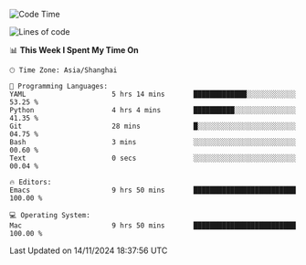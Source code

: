 <!--START_SECTION:waka-->
![Code Time](http://img.shields.io/badge/Code%20Time-2%2C278%20hrs%2018%20mins-blue)

![Lines of code](https://img.shields.io/badge/From%20Hello%20World%20I%27ve%20Written-308.1%20thousand%20lines%20of%20code-blue)

📊 **This Week I Spent My Time On** 

```text
🕑︎ Time Zone: Asia/Shanghai

💬 Programming Languages: 
YAML                     5 hrs 14 mins       █████████████░░░░░░░░░░░░   53.25 % 
Python                   4 hrs 4 mins        ██████████░░░░░░░░░░░░░░░   41.35 % 
Git                      28 mins             █░░░░░░░░░░░░░░░░░░░░░░░░   04.75 % 
Bash                     3 mins              ░░░░░░░░░░░░░░░░░░░░░░░░░   00.60 % 
Text                     0 secs              ░░░░░░░░░░░░░░░░░░░░░░░░░   00.04 % 

🔥 Editors: 
Emacs                    9 hrs 50 mins       █████████████████████████   100.00 % 

💻 Operating System: 
Mac                      9 hrs 50 mins       █████████████████████████   100.00 % 
```


 Last Updated on 14/11/2024 18:37:56 UTC
<!--END_SECTION:waka-->
